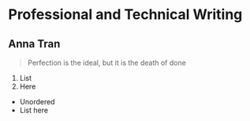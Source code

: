 # Professional and Technical Writing
## Anna Tran

> Perfection is the ideal, but it is the death of done
1. List
2. Here
- Unordered
- List here
